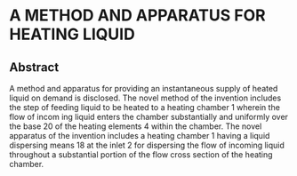 # A METHOD AND APPARATUS FOR HEATING LIQUID

## Abstract
A method and apparatus for providing an instantaneous supply of heated liquid on demand is disclosed. The novel method of the invention includes the step of feeding liquid to be heated to a heating chamber 1 wherein the flow of incom ing liquid enters the chamber substantially and uniformly over the base 20 of the heating elements 4 within the chamber. The novel apparatus of the invention includes a heating chamber 1 having a liquid dispersing means 18 at the inlet 2 for dispersing the flow of incoming liquid throughout a substantial portion of the flow cross section of the heating chamber.